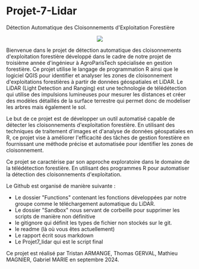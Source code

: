 # Projet-7-Lidar                                      

Détection Automatique des Cloisonnements d'Exploitation Forestière 

<p align="center">
  <img src="https://github.com/user-attachments/assets/fb95f6e5-aeac-4f22-aede-0a3bd7293cf2" >
</p>

Bienvenue dans le projet de détection automatique des cloisonnements d'exploitation forestière développé dans le cadre de notre projet de troisième année d'ingénieur à AgroParisTech spécialisée en gestion forestière. Ce projet utilise le langage de programmation R ainsi que le logiciel QGIS pour identifier et analyser les zones de cloisonnement d'exploitations forestières à partir de données géospatiales et LiDAR. Le LiDAR (Light Detection and Ranging) est une technologie de télédétection qui utilise des impulsions lumineuses pour mesurer les distances et créer des modèles détaillés de la surface terrestre qui permet donc de modeliser les arbres mais également le sol.

Le but de ce projet est de développer un outil automatisé capable de détecter les cloisonnements d'exploitation forestière. En utilisant des techniques de traitement d'images et d'analyse de données géospatiales en R, ce projet vise à améliorer l'efficacité des tâches de gestion forestière en fournissant une méthode précise et automatisée pour identifier les zones de cloisonnement.

Ce projet se caractérise par son approche exploratoire dans le domaine de la télédétection forestière. En utilisant des programmes R pour automatiser la détection des cloisonnements d'exploitation.

Le Github est organisé de manière suivante :
 - Le dossier "Functions" contenant les fonctions développées par notre groupe comme le téléchargement automatique du LiDAR.
 - Le dossier "Sandbox" nous servant de corbeille pour supprimer les scripts de manière non définitive
 - le gitignore qui définit les types de fichier non stockés sur le git.
 - le readme (là où vous êtes actuellement)
 - Le rapport écrit sous markdown
 - Le Projet7_lidar qui est le script final

Ce projet est réalisé par Tristan ARMANGE, Thomas GERVAL, Mathieu MAGNIER, Gabriel MARIE en septembre 2024.
